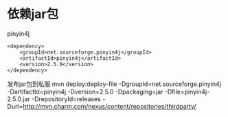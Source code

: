 # 依赖jar包

pinyin4j
```
<dependency>
    <groupId>net.sourceforge.pinyin4j</groupId>
    <artifactId>pinyin4j</artifactId>
    <version>2.5.0</version>
</dependency>
```

发布jar包到私服
mvn deploy:deploy-file -DgroupId=net.sourceforge.pinyin4j  -DartifactId=pinyin4j -Dversion=2.5.0 -Dpackaging=jar -Dfile=pinyin4j-2.5.0.jar  -DrepositoryId=releases -Durl=http://mvn.charm.com/nexus/content/repositories/thirdparty/